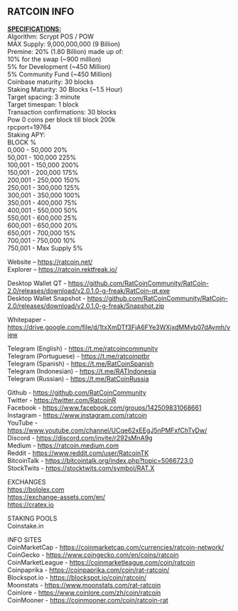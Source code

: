 RATCOIN INFO
--------------------------------------------------------------------------------------------------------------
<b><u>SPECIFICATIONS:</u></b><br>
Algorithm: Scrypt POS / POW<br>
MAX Supply: 9,000,000,000 (9 Billion)<br>
Premine: 20% (1.80 Billion) made up of:<br>
10% for the swap (~900 million)<br>
5% for Development (~450 Million)<br>
5% Community Fund (~450 Million)<br>
Coinbase maturity: 30 blocks<br>
Staking Maturity: 30 Blocks (~1.5 Hour)<br>
Target spacing: 3 minute<br>
Target timespan: 1 block<br>
Transaction confirmations: 30 blocks<br>
Pow 0 coins per block till block 200k<br>
rpcport=19764<br>
Staking APY:<br>
BLOCK %<br>
0,000 - 50,000 20%<br>
50,001 - 100,000 225%<br>
100,001 - 150,000 200%<br>
150,001 - 200,000 175%<br>
200,001 - 250,000 150%<br>
250,001 - 300,000 125%<br>
300,001 - 350,000 100%<br>
350,001 - 400,000 75%<br>
400,001 - 550,000 50%<br>
550,001 - 600,000 25%<br>
600,001 - 650,000 20%<br>
650,001 - 700,000 15%<br>
700,001 - 750,000 10%<br>
750,001 - Max Supply 5%<br>

Website – https://ratcoin.net/<br>
Explorer – https://ratcoin.rektfreak.io/<br>

Desktop Wallet QT - https://github.com/RatCoinCommunity/RatCoin-2.0/releases/download/v2.0.1.0-g-freak/RatCoin-qt.exe<br>
Desktop Wallet Snapshot - https://github.com/RatCoinCommunity/RatCoin-2.0/releases/download/v2.0.1.0-g-freak/Snapshot.zip<br>

Whitepaper - https://drive.google.com/file/d/1txXmDTf3FjA6FYe3WXjxdMMyb07dAymh/view

Telegram (English) - https://t.me/ratcoincommunity<br>
Telegram (Portuguese) - https://t.me/ratcoinptbr<br>
Telegram (Spanish) - https://t.me/RatCoinSpanish<br>
Telegram (Indonesian) - https://t.me/RATIndonesia<br>
Telegram (Russian) - https://t.me/RatCoinRussia<br>

Github - https://github.com/RatCoinCommunity<br>
Twitter - https://twitter.com/RatcoinR<br>
Facebook - https://www.facebook.com/groups/142509831068661<br>
Instagram - https://www.instagram.com/ratcoin <br>
YouTube - https://www.youtube.com/channel/UCqe62xEEgJ5nPMFxfChTvDw/<br>
Discord - https://discord.com/invite/r292sMnA9g<br>
Medium - https://ratcoin.medium.com<br>
Reddit - https://www.reddit.com/user/RatcoinTK<br>
BitcoinTalk - https://bitcointalk.org/index.php?topic=5066723.0<br>
StockTwits - https://stocktwits.com/symbol/RAT.X<br>

EXCHANGES<br>
https://bololex.com<br>
https://exchange-assets.com/en/<br>
https://cratex.io<br>

STAKING POOLS<br>
Coinstake.in<br>

INFO SITES<br>
CoinMarketCap - https://coinmarketcap.com/currencies/ratcoin-network/<br>
CoinGecko - https://www.coingecko.com/en/coins/ratcoin<br>
CoinMarketLeague - https://coinmarketleague.com/coin/ratcoin<br>
Coinpaprika - https://coinpaprika.com/coin/rat-ratcoin/<br>
Blockspot.io - https://blockspot.io/coin/ratcoin/<br>
Moonstats - https://www.moonstats.com/rat-ratcoin<br>
Coinlore - https://www.coinlore.com/zh/coin/ratcoin<br>
CoinMooner - https://coinmooner.com/coin/ratcoin-rat
